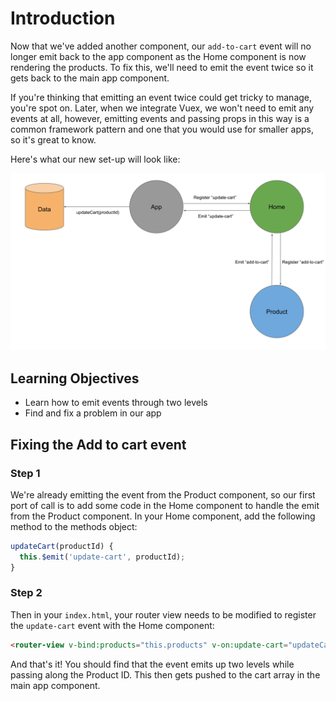 # Introduction

Now that we've added another component, our `add-to-cart` event will no longer emit back to the app component as the Home component is now rendering the products. To fix this, we'll need to emit the event twice so it gets back to the main app component.

If you're thinking that emitting an event twice could get tricky to manage, you're spot on. Later, when we integrate Vuex, we won't need to emit any events at all, however, emitting events and passing props in this way is a common framework pattern and one that you would use for smaller apps, so it's great to know.

Here's what our new set-up will look like:

<img src="https://raw.githubusercontent.com/MultiverseLearningProducts/curriculum/871f287fee07c247e47db43cf16b39914623b933/assets/images/mod1_event_emitting_home.svg" title="Module 1 - Emitting events" alt="Module 1 - Emitting events">

## Learning Objectives

- Learn how to emit events through two levels
- Find and fix a problem in our app

## Fixing the Add to cart event

### Step 1

We're already emitting the event from the Product component, so our first port of call is to add some code in the Home component to handle the emit from the Product component. In your Home component, add the following method to the methods object:

```javascript
updateCart(productId) {
  this.$emit('update-cart', productId);
}
```

### Step 2

Then in your `index.html`, your router view needs to be modified to register the `update-cart` event with the Home component:

```html
<router-view v-bind:products="this.products" v-on:update-cart="updateCart" />
```

And that's it! You should find that the event emits up two levels while passing along the Product ID. This then gets pushed to the cart array in the main app component.
